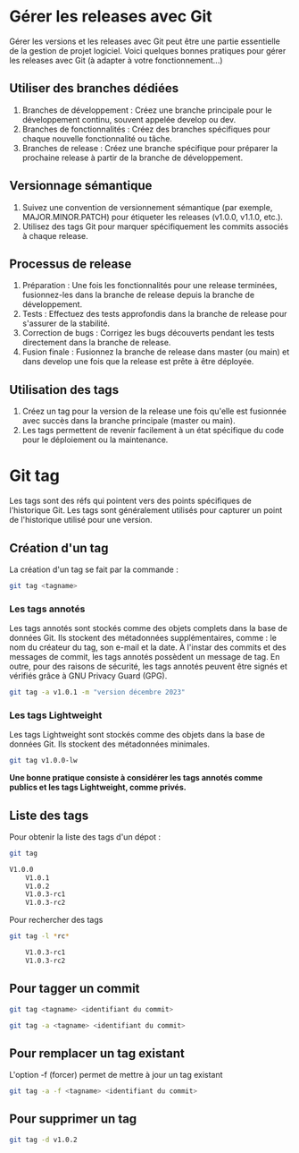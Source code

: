 # Gérer les releases avec Git
Gérer les versions et les releases avec Git peut être une partie essentielle de la gestion de projet logiciel. 
Voici quelques bonnes pratiques pour gérer les releases avec Git (à adapter à votre fonctionnement...)

## Utiliser des branches dédiées

1. Branches de développement : Créez une branche principale pour le développement continu, souvent appelée develop ou dev.
1. Branches de fonctionnalités : Créez des branches spécifiques pour chaque nouvelle fonctionnalité ou tâche.
1. Branches de release : Créez une branche spécifique pour préparer la prochaine release à partir de la branche de développement.

## Versionnage sémantique

1. Suivez une convention de versionnement sémantique (par exemple, MAJOR.MINOR.PATCH) pour étiqueter les releases (v1.0.0, v1.1.0, etc.).
1. Utilisez des tags Git pour marquer spécifiquement les commits associés à chaque release.

## Processus de release

1. Préparation : Une fois les fonctionnalités pour une release terminées, fusionnez-les dans la branche de release depuis la branche de développement.
1. Tests : Effectuez des tests approfondis dans la branche de release pour s'assurer de la stabilité.
1. Correction de bugs : Corrigez les bugs découverts pendant les tests directement dans la branche de release.
1. Fusion finale : Fusionnez la branche de release dans master (ou main) et dans develop une fois que la release est prête à être déployée.

## Utilisation des tags
1. Créez un tag pour la version de la release une fois qu'elle est fusionnée avec succès dans la branche principale (master ou main).
1. Les tags permettent de revenir facilement à un état spécifique du code pour le déploiement ou la maintenance.

# Git tag
Les tags sont des réfs qui pointent vers des points spécifiques de l'historique Git. Les tags sont généralement utilisés pour capturer un point de l'historique utilisé pour une version.

## Création d'un tag

La création d'un tag se fait par la commande :

```Bash
git tag <tagname>
```

### Les tags annotés
Les tags annotés sont stockés comme des objets complets dans la base de données Git. Ils stockent des métadonnées supplémentaires, comme : le nom du créateur du tag, son e-mail et la date. À l'instar des commits et des messages de commit, les tags annotés possèdent un message de tag. En outre, pour des raisons de sécurité, les tags annotés peuvent être signés et vérifiés grâce à GNU Privacy Guard (GPG).
```Bash
git tag -a v1.0.1 -m "version décembre 2023"
```

### Les tags Lightweight
Les tags Lightweight sont stockés comme des objets dans la base de données Git. Ils stockent des métadonnées minimales.
```Bash
git tag v1.0.0-lw
```

**Une bonne pratique consiste à considérer les tags annotés comme publics et les tags Lightweight, comme privés.**

## Liste des tags
Pour obtenir la liste des tags d'un dépot :
```Bash
git tag

V1.0.0
    V1.0.1
    V1.0.2
    V1.0.3-rc1
    V1.0.3-rc2
```

Pour rechercher des tags
```Bash
git tag -l *rc*

    V1.0.3-rc1
    V1.0.3-rc2
```

## Pour tagger un commit
```Bash
git tag <tagname> <identifiant du commit>
```
```Bash
git tag -a <tagname> <identifiant du commit>
```

## Pour remplacer un tag existant
L'option -f (forcer) permet de mettre à jour un tag existant
```Bash
git tag -a -f <tagname> <identifiant du commit>
```

## Pour supprimer un tag
```Bash
git tag -d v1.0.2
```
